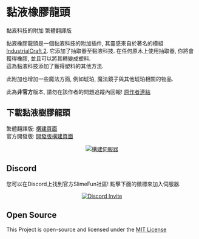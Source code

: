 # 黏液橡膠龍頭
黏液科技的附加 繁體翻譯版

黏液橡膠龍頭是一個黏液科技的附加插件, 其靈感來自於著名的模組 [IndustrialCraft 2](https://www.curseforge.com/minecraft/mc-mods/industrial-craft).
它添加了抽取器至黏液科技.
在任何原木上使用抽取器, 你將會獲得橡膠, 並且可以將其轉變成塑料. <br>
這為黏液科技添加了獲得塑料的其他方法.

此附加也增加一些魔法方面, 例如琥珀, 魔法鏡子與其他琥珀相關的物品.

此為**非官方**版本, 請勿在該作者的問題追蹤內回報!
[原作者連結](https://github.com/TheBusyBiscuit/SlimyTreeTaps)

## 下載黏液樹膠龍頭
繁體翻譯版: [構建頁面](https://xmikux.github.io/builds/xMikux/SlimyTreeTaps/master)<br>
官方開發版: [開發版構建頁面](https://thebusybiscuit.github.io/builds/TheBusyBiscuit/SlimyTreeTaps/master/)
<p align="center">
  <a href="https://xmikux.github.io/builds/xMikux/SlimyTreeTaps/master/">
    <img src="https://xmikux.github.io/builds/xMikux/SlimyTreeTaps/master/badge.svg" alt="構建伺服器"/>
  </a>
</p>

## Discord
您可以在Discord上找到官方SlimeFun社區!
點擊下面的徵標來加入伺服器.

<p align="center">
  <a href="https://discord.gg/slimefun">
    <img src="https://discordapp.com/api/guilds/565557184348422174/widget.png?style=banner3" alt="Discord Invite"/>
  </a>
</p>

## Open Source
This Project is open-source and licensed under the [MIT License](https://github.com/TheBusyBiscuit/SlimyTreeTaps/blob/master/LICENSE)
